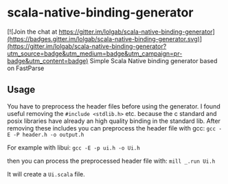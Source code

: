 # scala-native-binding-generator

[![Join the chat at https://gitter.im/lolgab/scala-native-binding-generator](https://badges.gitter.im/lolgab/scala-native-binding-generator.svg)](https://gitter.im/lolgab/scala-native-binding-generator?utm_source=badge&utm_medium=badge&utm_campaign=pr-badge&utm_content=badge)
Simple Scala Native binding generator based on FastParse

## Usage
You have to preprocess the header files before using the generator.
I found useful removing the `#include <stdlib.h>` etc. because the c standard and posix libraries have already an high quality binding in the standard lib.
After removing these includes you can preprocess the header file with gcc:
```gcc -E -P header.h -o output.h```

For example with libui:
```gcc -E -p ui.h -o Ui.h```

then you can process the preprocessed header file with:
```mill _.run Ui.h```

It will create a `Ui.scala` file.
